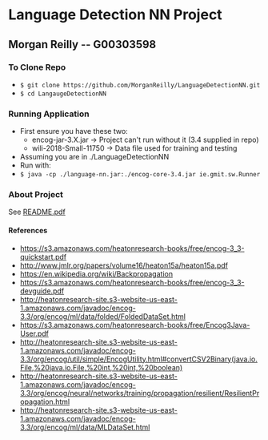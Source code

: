 # Language Detection NN Project
## Morgan Reilly -- G00303598

### To Clone Repo
* `$ git clone https://github.com/MorganReilly/LanguageDetectionNN.git`
* `$ cd LangaugeDetectionNN`

### Running Application
* First ensure you have these two:
	* encog-jar-3.X.jar -> Project can't run without it (3.4 supplied in repo)
	* wili-2018-Small-11750 -> Data file used for training and testing
* Assuming you are in ./LanguageDetectionNN
* Run with:
* `$ java -cp ./language-nn.jar:./encog-core-3.4.jar ie.gmit.sw.Runner`

### About Project
See [README.pdf](./README.pdf)

#### References
* https://s3.amazonaws.com/heatonresearch-books/free/encog-3_3-quickstart.pdf
* http://www.jmlr.org/papers/volume16/heaton15a/heaton15a.pdf
* https://en.wikipedia.org/wiki/Backpropagation
* https://s3.amazonaws.com/heatonresearch-books/free/encog-3_3-devguide.pdf
* http://heatonresearch-site.s3-website-us-east-1.amazonaws.com/javadoc/encog-3.3/org/encog/ml/data/folded/FoldedDataSet.html
* https://s3.amazonaws.com/heatonresearch-books/free/Encog3Java-User.pdf
* http://heatonresearch-site.s3-website-us-east-1.amazonaws.com/javadoc/encog-3.3/org/encog/util/simple/EncogUtility.html#convertCSV2Binary(java.io.File,%20java.io.File,%20int,%20int,%20boolean)
* http://heatonresearch-site.s3-website-us-east-1.amazonaws.com/javadoc/encog-3.3/org/encog/neural/networks/training/propagation/resilient/ResilientPropagation.html
* http://heatonresearch-site.s3-website-us-east-1.amazonaws.com/javadoc/encog-3.3/org/encog/ml/data/MLDataSet.html
